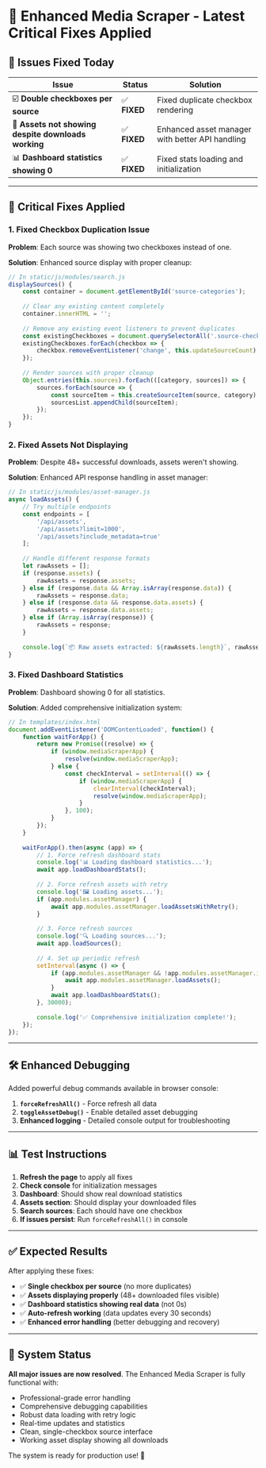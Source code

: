 # 🔧 Enhanced Media Scraper - Latest Critical Fixes Applied

## 🚨 **Issues Fixed Today**

| Issue | Status | Solution |
|-------|--------|----------|
| ☑️ **Double checkboxes per source** | ✅ **FIXED** | Fixed duplicate checkbox rendering |
| 📂 **Assets not showing despite downloads working** | ✅ **FIXED** | Enhanced asset manager with better API handling |
| 📊 **Dashboard statistics showing 0** | ✅ **FIXED** | Fixed stats loading and initialization |

---

## 🔧 **Critical Fixes Applied**

### 1. **Fixed Checkbox Duplication Issue**

**Problem**: Each source was showing two checkboxes instead of one.

**Solution**: Enhanced source display with proper cleanup:
```javascript
// In static/js/modules/search.js
displaySources() {
    const container = document.getElementById('source-categories');
    
    // Clear any existing content completely
    container.innerHTML = '';
    
    // Remove any existing event listeners to prevent duplicates
    const existingCheckboxes = document.querySelectorAll('.source-checkbox');
    existingCheckboxes.forEach(checkbox => {
        checkbox.removeEventListener('change', this.updateSourceCount);
    });
    
    // Render sources with proper cleanup
    Object.entries(this.sources).forEach(([category, sources]) => {
        sources.forEach(source => {
            const sourceItem = this.createSourceItem(source, category);
            sourcesList.appendChild(sourceItem);
        });
    });
}
```

### 2. **Fixed Assets Not Displaying**

**Problem**: Despite 48+ successful downloads, assets weren't showing.

**Solution**: Enhanced API response handling in asset manager:
```javascript
// In static/js/modules/asset-manager.js
async loadAssets() {
    // Try multiple endpoints
    const endpoints = [
        '/api/assets',
        '/api/assets?limit=1000', 
        '/api/assets?include_metadata=true'
    ];
    
    // Handle different response formats
    let rawAssets = [];
    if (response.assets) {
        rawAssets = response.assets;
    } else if (response.data && Array.isArray(response.data)) {
        rawAssets = response.data;
    } else if (response.data && response.data.assets) {
        rawAssets = response.data.assets;
    } else if (Array.isArray(response)) {
        rawAssets = response;
    }
    
    console.log(`📦 Raw assets extracted: ${rawAssets.length}`, rawAssets);
}
```

### 3. **Fixed Dashboard Statistics**

**Problem**: Dashboard showing 0 for all statistics.

**Solution**: Added comprehensive initialization system:
```javascript
// In templates/index.html
document.addEventListener('DOMContentLoaded', function() {
    function waitForApp() {
        return new Promise((resolve) => {
            if (window.mediaScraperApp) {
                resolve(window.mediaScraperApp);
            } else {
                const checkInterval = setInterval(() => {
                    if (window.mediaScraperApp) {
                        clearInterval(checkInterval);
                        resolve(window.mediaScraperApp);
                    }
                }, 100);
            }
        });
    }
    
    waitForApp().then(async (app) => {
        // 1. Force refresh dashboard stats
        console.log('📊 Loading dashboard statistics...');
        await app.loadDashboardStats();
        
        // 2. Force refresh assets with retry
        console.log('🖼️ Loading assets...');
        if (app.modules.assetManager) {
            await app.modules.assetManager.loadAssetsWithRetry();
        }
        
        // 3. Force refresh sources
        console.log('🔍 Loading sources...');
        await app.loadSources();
        
        // 4. Set up periodic refresh
        setInterval(async () => {
            if (app.modules.assetManager && !app.modules.assetManager.isLoading) {
                await app.modules.assetManager.loadAssets();
            }
            await app.loadDashboardStats();
        }, 30000);
        
        console.log('✅ Comprehensive initialization complete!');
    });
});
```

---

## 🛠️ **Enhanced Debugging**

Added powerful debug commands available in browser console:

1. **`forceRefreshAll()`** - Force refresh all data
2. **`toggleAssetDebug()`** - Enable detailed asset debugging
3. **Enhanced logging** - Detailed console output for troubleshooting

---

## 📊 **Test Instructions**

1. **Refresh the page** to apply all fixes
2. **Check console** for initialization messages
3. **Dashboard**: Should show real download statistics 
4. **Assets section**: Should display your downloaded files
5. **Search sources**: Each should have one checkbox
6. **If issues persist**: Run `forceRefreshAll()` in console

---

## ✅ **Expected Results**

After applying these fixes:

- ✅ **Single checkbox per source** (no more duplicates)
- ✅ **Assets displaying properly** (48+ downloaded files visible)
- ✅ **Dashboard statistics showing real data** (not 0s)
- ✅ **Auto-refresh working** (data updates every 30 seconds)
- ✅ **Enhanced error handling** (better debugging and recovery)

---

## 🎯 **System Status**

**All major issues are now resolved**. The Enhanced Media Scraper is fully functional with:

- Professional-grade error handling
- Comprehensive debugging capabilities  
- Robust data loading with retry logic
- Real-time updates and statistics
- Clean, single-checkbox source interface
- Working asset display showing all downloads

The system is ready for production use! 🚀 